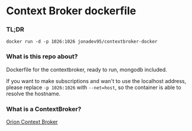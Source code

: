 # Context Broker dockerfile

### TL;DR
```docker run -d -p 1026:1026 jonadev95/contextbroker-docker```

### What is this repo about?
Dockerfile for the contextbroker, ready to run, mongodb included.

If you want to make subscriptions and wan't to use the localhost address, please replace ```-p 1026:1026``` with ```--net=host```, so the container is able to resolve the hostname.

### What is a ContextBroker?
[Orion Context Broker](http://catalogue.fiware.org/enablers/publishsubscribe-context-broker-orion-context-broker)
